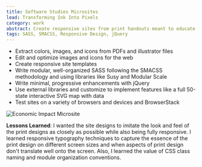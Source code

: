 ```yaml
---
title: Software Studies Microsites
lead: Transforming Ink Into Pixels
category: work
abstract: Create responsive sites from print handouts meant to educate policymakers about the value of encryption and software.
tags: SASS, SMACSS, Responsive Design, jQuery
---
```


* Extract colors, images, and icons from PDFs and illustrator files
* Edit and optimize images and icons for the web
* Create responsive site templates
* Write modular, well-organized SASS following the SMACSS methodology and using libraries like Susy and Modular Scale
* Write minimal, progressive enhancements with jQuery
* Use external libraries and customize to implement features like a full 50-state interactive SVG map with data
* Test sites on a variety of browsers and devices and BrowserStack

![Economic Impact Microsite](https://d3sezit9y3vl9o.cloudfront.net/thepg/screens/eueiu_screen3.gif)

**Lessons Learned**: I wanted the site designs to imitate the look and feel of the print designs as closely as possible while also being fully responsive. I learned responsive typography techniques to capture the essence of the print design on different screen sizes and when aspects of print design don't translate well onto the screen. Also, I learned the value of CSS class naming and module organization conventions.
